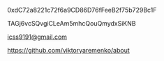0xdC72a8221c72f6a9CD86D76fFeeB2f75b729Bc1F 


TAGj6vcSQvgiCLeAm5mhcQouQmydxSiKNB 


icss9191@gmail.com


https://github.com/viktoryaremenko/about

